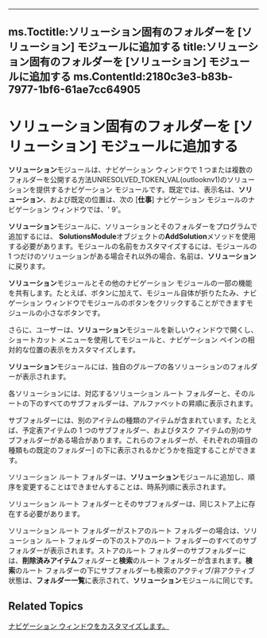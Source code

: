 

---
ms.Toctitle:ソリューション固有のフォルダーを [ソリューション] モジュールに追加する
title:ソリューション固有のフォルダーを [ソリューション] モジュールに追加する
ms.ContentId:2180c3e3-b83b-7977-1bf6-61ae7cc64905
---
# ソリューション固有のフォルダーを [ソリューション] モジュールに追加する




**ソリューション**モジュールは、ナビゲーション ウィンドウで 1 つまたは複数のフォルダーを公開する方法UNRESOLVED_TOKEN_VAL(outlooknv1)のソリューションを提供するナビゲーション モジュールです。既定では、表示名は、**ソリューション**、および既定の位置は、次の [**仕事**] ナビゲーション モジュールのナビゲーション ウィンドウでは、' 9'。



**ソリューション**モジュールに、ソリューションとそのフォルダーをプログラムで追加するには、 **SolutionsModule**オブジェクトの**AddSolution**メソッドを使用する必要があります。モジュールの名前をカスタマイズするには、モジュールの 1 つだけのソリューションがある場合それ以外の場合、名前は、**ソリューション**に戻ります。



**ソリューション**モジュールとその他のナビゲーション モジュールの一部の機能を共有します。たとえば、ボタンに加えて、モジュール自体が折りたたみ、ナビゲーション ウィンドウでモジュールのボタンをクリックすることができますモジュールの小さなボタンです。



さらに、ユーザーは、**ソリューション**モジュールを新しいウィンドウで開くし、ショートカット メニューを使用してモジュールと、ナビゲーション ペインの相対的な位置の表示をカスタマイズします。



**ソリューション**モジュールには、独自のグループの各ソリューションのフォルダーが表示されます。



各ソリューションには、対応するソリューション ルート フォルダーと、そのルートの下のすべてのサブフォルダーは、アルファベットの昇順に表示されます。



サブフォルダーには、別のアイテムの種類のアイテムが含まれています。たとえば、予定表アイテムの 1 つのサブフォルダー、およびタスク アイテムの別のサブフォルダーがある場合があります。これらのフォルダーが、それぞれの項目の種類もの既定のフォルダー] の下に表示されるかどうかを指定することができます。



ソリューション ルート フォルダーは、**ソリューション**モジュールに追加し、順序を変更することはできませんすることは、時系列順に表示されます。



ソリューション ルート フォルダーとそのサブフォルダーは、同じストア上に存在する必要があります。



ソリューション ルート フォルダーがストアのルート フォルダーの場合は、ソリューション ルート フォルダーの下のストアのルート フォルダーのすべてのサブフォルダーが表示されます。ストアのルート フォルダーのサブフォルダーには、**削除済みアイテム**フォルダーと**検索**のルート フォルダーが含まれます。**検索**のルート フォルダーの下にサブフォルダーも検索のアクティブ/非アクティブ状態は、**フォルダー一覧**に表示されて、**ソリューション**モジュールに同じです。

## Related Topics

[ナビゲーション ウィンドウをカスタマイズします。](426c3d1c-13b5-cac5-702d-87dfe71f2478.md)




